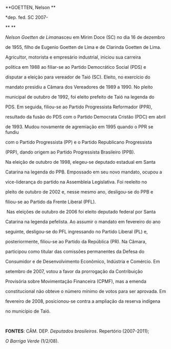 **GOETTEN, Nelson **



\*dep. fed. SC 2007-



** **



*Nelson Goetten de Lima*nasceu em Mirim Doce (SC) no dia 16 de dezembro

de 1955, filho de Eugenio Goetten de Lima e de Clarinda Goetten de Lima.



Agricultor, motorista e empresário industrial, iniciou sua carreira

política em 1988 ao filiar-se ao Partido Democrático Social (PDS) e

disputar a eleição para vereador de Taió (SC). Eleito, no exercício do

mandato presidiu a Câmara dos Vereadores de 1989 a 1990. No pleito

municipal de outubro de 1992, foi eleito prefeito de Taió na legenda do

PDS. Em seguida, filiou-se ao Partido Progressista Reformador (PPR),

resultado da fusão do PDS com o Partido Democrata Cristão (PDC) em abril

de 1993. Mudou novamente de agremiação em 1995 quando o PPR se fundiu

com o Partido Progressista (PP) e o Partido Republicano Progressista

(PRP), dando origem ao Partido Progressista Brasileiro (PPB).



Na eleição de outubro de 1998, elegeu-se deputado estadual em Santa

Catarina na legenda do PPB. Empossado em seu novo mandato, ocupou a

vice-liderança do partido na Assembleia Legislativa. Foi reeleito no

pleito de outubro de 2002 e, nesse mesmo ano, desligou-se do PPB e

filiou-se ao Partido da Frente Liberal (PFL).



 Nas eleições de outubro de 2006 foi eleito deputado federal por Santa

Catarina na legenda pefelista. Ao assumir o mandato em fevereiro do ano

seguinte, desligou-se do PFL ingressando no Partido Liberal (PL) e,

posteriormente, filiou-se ao Partido da República (PR). Na Câmara,

participou como titular das comissões permanentes da Defesa do

Consumidor e de Desenvolvimento Econômico, Indústria e Comércio. Em

setembro de 2007, votou a favor da prorrogação da Contribuição

Provisória sobre Movimentação Financeira (CPMF), mas a emenda

constitucional não obteve o número mínimo de votos para ser aprovada. Em

fevereiro de 2008, posicionou-se contra a ampliação da reserva indígena

no município de Taió.



 



**FONTES**: CÂM. DEP. *Deputados brasileiros*. Repertório (2007-2011);

*O Barriga Verde* (1/2/08).



 

